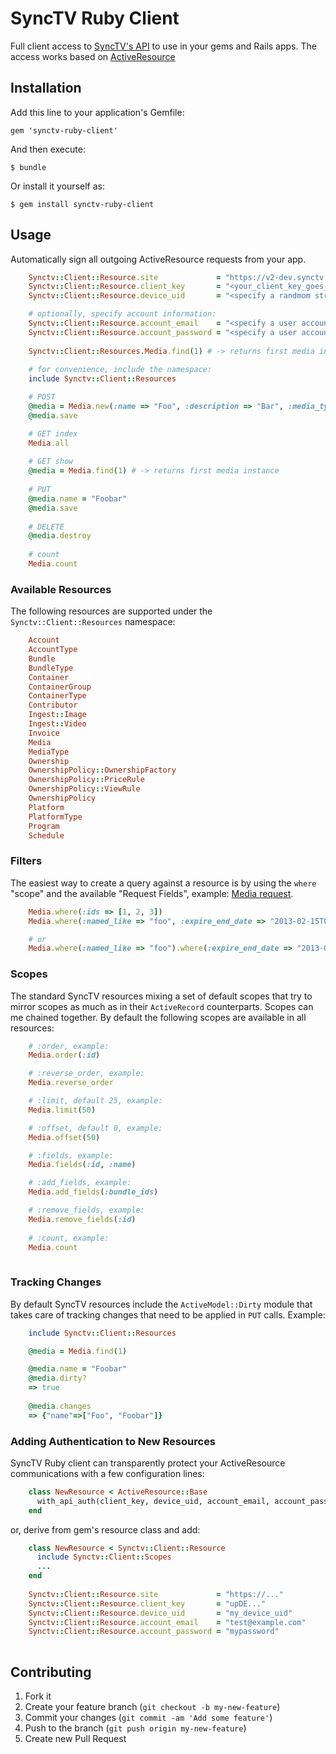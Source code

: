 # SyncTV Ruby Client

Full client access to [SyncTV's API](http://api.synctv.com/v2/) to use in your gems and Rails apps. The access works based on [ActiveResource](https://github.com/rails/activeresource)

## Installation

Add this line to your application's Gemfile:

    gem 'synctv-ruby-client'

And then execute:

    $ bundle

Or install it yourself as:

    $ gem install synctv-ruby-client

## Usage

Automatically sign all outgoing ActiveResource requests from your app.

``` ruby
    Synctv::Client::Resource.site             = "https://v2-dev.synctv.com"
    Synctv::Client::Resource.client_key       = "<your_client_key_goes_here>"
    Synctv::Client::Resource.device_uid       = "<specify a randmom string>"

    # optionally, specify account information:
    Synctv::Client::Resource.account_email    = "<specify a user account email>"
    Synctv::Client::Resource.account_password = "<specify a user account password>"
    
    Synctv::Client::Resources.Media.find(1) # -> returns first media instance
    
    # for convenience, include the namespace:
    include Synctv::Client::Resources

    # POST
    @media = Media.new(:name => "Foo", :description => "Bar", :media_type_id => 1)
    @media.save

    # GET index
    Media.all
    
    # GET show
    @media = Media.find(1) # -> returns first media instance
    
    # PUT
    @media.name = "Foobar"
    @media.save
    
    # DELETE
    @media.destroy
    
    # count
    Media.count
```

### Available Resources

The following resources are supported under the `Synctv::Client::Resources` namespace:

``` ruby
    Account
    AccountType
    Bundle
    BundleType
    Container
    ContainerGroup
    ContainerType
    Contributor
    Ingest::Image
    Ingest::Video
    Invoice
    Media
    MediaType
    Ownership
    OwnershipPolicy::OwnershipFactory
    OwnershipPolicy::PriceRule
    OwnershipPolicy::ViewRule
    OwnershipPolicy
    Platform
    PlatformType
    Program
    Schedule
```

### Filters

The easiest way to create a query against a resource is by using the `where` "scope" and the available "Request Fields", example: [Media request](http://api.synctv.com/v2/admin/Api/V2/MediaController.html).

``` ruby
    Media.where(:ids => [1, 2, 3])
    Media.where(:named_like => "foo", :expire_end_date => "2013-02-15T02:06:56Z")

    # or
    Media.where(:named_like => "foo").where(:expire_end_date => "2013-02-15T02:06:56Z")
```

### Scopes

The standard SyncTV resources mixing a set of default scopes that try to mirror scopes as much as in their `ActiveRecord`
counterparts. Scopes can me chained together. By default the following scopes are available in all resources:

``` ruby
    # :order, example:
    Media.order(:id)

    # :reverse_order, example:
    Media.reverse_order

    # :limit, default 25, example:
    Media.limit(50)

    # :offset, default 0, example:
    Media.offset(50)

    # :fields, example:
    Media.fields(:id, :name)

    # :add_fields, example:
    Media.add_fields(:bundle_ids)

    # :remove_fields, example:
    Media.remove_fields(:id)
    
    # :count, example:
    Media.count
    
```

### Tracking Changes

By default SyncTV resources include the `ActiveModel::Dirty` module that takes care of tracking changes that need to be applied
in `PUT` calls. Example:

``` ruby
    include Synctv::Client::Resources

    @media = Media.find(1)

    @media.name = "Foobar"
    @media.dirty?
    => true
    
    @media.changes
    => {"name"=>["Foo", "Foobar"]}
```

### Adding Authentication to New Resources  ###

SyncTV Ruby client can transparently protect your ActiveResource communications with a
few configuration lines:

``` ruby
    class NewResource < ActiveResource::Base
      with_api_auth(client_key, device_uid, account_email, account_password)
    end
```

or, derive from gem's resource class and add:

``` ruby
    class NewResource < Synctv::Client::Resource
      include Synctv::Client::Scopes
      ...
    end
    
    Synctv::Client::Resource.site             = "https://..."
    Synctv::Client::Resource.client_key       = "upDE..."
    Synctv::Client::Resource.device_uid       = "my_device_uid"
    Synctv::Client::Resource.account_email    = "test@example.com"
    Synctv::Client::Resource.account_password = "mypassword"
    
```

## Contributing

1. Fork it
2. Create your feature branch (`git checkout -b my-new-feature`)
3. Commit your changes (`git commit -am 'Add some feature'`)
4. Push to the branch (`git push origin my-new-feature`)
5. Create new Pull Request
